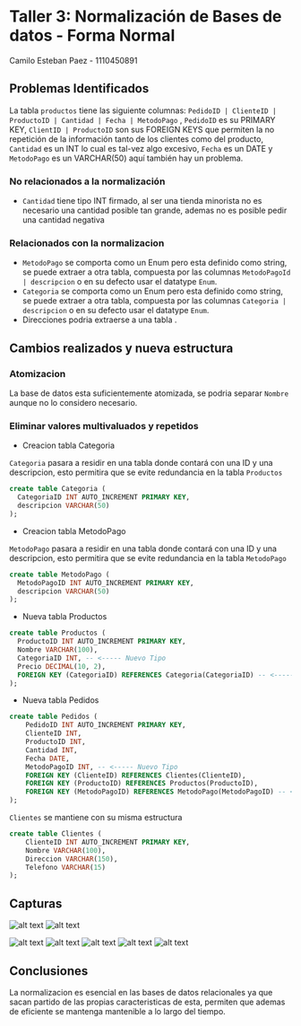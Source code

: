 # Taller 3: Normalización de Bases de datos - Forma Normal

Camilo Esteban Paez - 1110450891

## Problemas Identificados

La tabla `productos` tiene las siguiente columnas: `PedidoID | ClienteID | ProductoID | Cantidad | Fecha | MetodoPago` , `PedidoID` es su PRIMARY KEY, `ClientID | ProductoID` son sus FOREIGN KEYS que permiten la no repetición de la información tanto de los clientes como del producto, `Cantidad` es un INT lo cual es tal-vez algo excesivo, `Fecha` es un DATE y `MetodoPago` es un VARCHAR(50) aquí también hay un problema.

### No relacionados a la normalización

- `Cantidad` tiene tipo INT firmado, al ser una tienda minorista no es necesario una cantidad posible tan grande, ademas no es posible pedir una cantidad negativa

### Relacionados con la normalizacion

- `MetodoPago` se comporta como un Enum pero esta definido como string, se puede extraer a otra tabla, compuesta por las columnas `MetodoPagoId | descripcion` o en su defecto usar el datatype `Enum`.
- `Categoria` se comporta como un Enum pero esta definido como string, se puede extraer a otra tabla, compuesta por las columnas `Categoria | descripcion` o en su defecto usar el datatype `Enum`.
- Direcciones podria extraerse a una tabla .

## Cambios realizados y nueva estructura

### Atomizacion

La base de datos esta suficientemente atomizada, se podria separar `Nombre` aunque no lo considero necesario.

### Eliminar valores multivaluados y repetidos

- Creacion tabla Categoria

`Categoria` pasara a residir en una tabla donde contará con una ID y una descripcion, esto permitira que se evite redundancia en la tabla `Productos`

```sql
create table Categoria (
  CategoriaID INT AUTO_INCREMENT PRIMARY KEY,
  descripcion VARCHAR(50)
);
```

- Creacion tabla MetodoPago

`MetodoPago` pasara a residir en una tabla donde contará con una ID y una descripcion, esto permitira que se evite redundancia en la tabla `MetodoPago`

```sql
create table MetodoPago (
  MetodoPagoID INT AUTO_INCREMENT PRIMARY KEY,
  descripcion VARCHAR(50)
);
```

- Nueva tabla Productos

```sql
create table Productos (
  ProductoID INT AUTO_INCREMENT PRIMARY KEY,
  Nombre VARCHAR(100),
  CategoriaID INT, -- <----- Nuevo Tipo
  Precio DECIMAL(10, 2),
  FOREIGN KEY (CategoriaID) REFERENCES Categoria(CategoriaID) -- <----- Nueva Foreign Key
);
```

- Nueva tabla Pedidos

```sql
create table Pedidos (
    PedidoID INT AUTO_INCREMENT PRIMARY KEY,
    ClienteID INT,
    ProductoID INT,
    Cantidad INT,
    Fecha DATE,
    MetodoPagoID INT, -- <----- Nuevo Tipo
    FOREIGN KEY (ClienteID) REFERENCES Clientes(ClienteID),
    FOREIGN KEY (ProductoID) REFERENCES Productos(ProductoID),
    FOREIGN KEY (MetodoPagoID) REFERENCES MetodoPago(MetodoPagoID) -- <----- Nueva Foreign Key
);
```

`Clientes` se mantiene con su misma estructura

```sql
create table Clientes (
    ClienteID INT AUTO_INCREMENT PRIMARY KEY,
    Nombre VARCHAR(100),
    Direccion VARCHAR(150),
    Telefono VARCHAR(15)
);
```

## Capturas

![alt text](images/NuevasTablas.png)
![alt text](images/NuevosDatos.png)

![alt text](images/Categoria.png)
![alt text](images/Clientes.png)
![alt text](images/MetodoPago.png)
![alt text](images/Pedidos.png)
![alt text](images/Productos.png)

## Conclusiones

La normalizacion es esencial en las bases de datos relacionales ya que sacan partido de las propias caracteristicas de esta, permiten que ademas de eficiente se mantenga mantenible a lo largo del tiempo.
